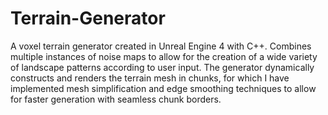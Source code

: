 # Terrain-Generator
 
A voxel terrain generator created in Unreal Engine 4 with C++. Combines multiple instances of noise maps to allow for the creation of a wide variety of landscape patterns according to user input. The generator dynamically constructs and renders the terrain mesh in chunks, for which I have implemented mesh simplification and edge smoothing techniques to allow for faster generation with seamless chunk borders.
							